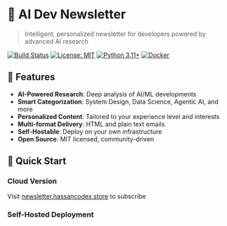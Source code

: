 # 🤖 AI Dev Newsletter

> Intelligent, personalized newsletter for developers powered by advanced AI research

[![Build Status](https://github.com/yourusername/ai-dev-newsletter/workflows/CI/badge.svg)](https://github.com/yourusername/ai-dev-newsletter/actions)
[![License: MIT](https://img.shields.io/badge/License-MIT-yellow.svg)](https://opensource.org/licenses/MIT)
[![Python 3.11+](https://img.shields.io/badge/python-3.11+-blue.svg)](https://www.python.org/downloads/)
[![Docker](https://img.shields.io/badge/docker-ready-blue.svg)](https://hub.docker.com/)

## 🌟 Features

- **AI-Powered Research**: Deep analysis of AI/ML developments
- **Smart Categorization**: System Design, Data Science, Agentic AI, and more
- **Personalized Content**: Tailored to your experience level and interests  
- **Multi-format Delivery**: HTML and plain text emails
- **Self-Hostable**: Deploy on your own infrastructure
- **Open Source**: MIT licensed, community-driven

## 🚀 Quick Start

### Cloud Version
Visit [newsletter.hassancodex.store](https://newsletter.hassancodex.store) to subscribe

### Self-Hosted Deployment
